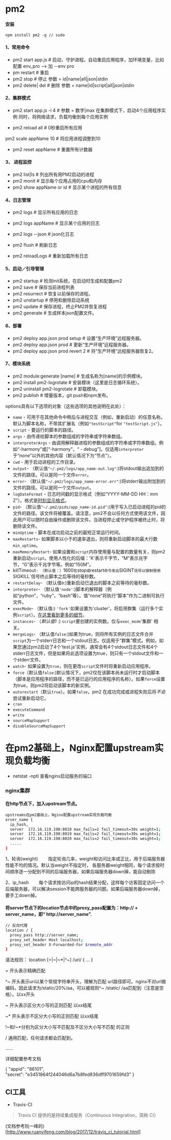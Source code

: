 # pm2

#### 安装

```npm
npm install pm2 -g // sudo
```

#### 1、常用命令

* pm2  start app.js                   # 启动，守护进程。自动重启应用程序，加环境变量，比如配置 env_pro  --> 加 --env pro
* pm restart                                # 重启
* pm2 stop                                  # 停止 参数 = id|name|all|json|stdin
* pm2 delete| del                      # 删除  参数 = name|id|script|all|json|stdin

#### 2、集群模式

* pm2 start app.js  -i 4               # 参数 = 数字|max    在集群模式下，启动4个应用程序实例 同时，将网络请求，负载均衡到每个应用实例

*  pm2 reload all                         # 0秒重启所有应用 

  pm2 scale appName 10         # 将应用进程调整到10

*  pm2 reset appName              # 重置所有计数器

#### 3、 进程监控

* pm2 list|ls                               # 列出所有用PM2启动的进程
* pm2 monit                              # 显示每个应用占用的cpu和内存
* pm2 show appName or id   # 显示某个进程的所有信息

#### 4、日志管理

* pm2 logs                          # 显示所有应用的日志  

* pm2 logs appName       # 显示某个应用的日志 

* pm2 logs --json               # json化日志 

* pm2 flush                        #  刷新日志

* pm2 reloadLogs             # 重新加载所有日志

#### 5、启动／引导管理 

* pm2 startup                    # 检测init系统，在启动时生成和配置pm2
* pm2 save                         # 保存当前进程列表
* pm2 resurrect                 # 恢复以前保存的进程。
* pm2 unstartup               # 停用和删除启动系统
* pm2 update                    # 保存进程，终止PM2并恢复进程
* pm2 generate                 # 生成样本json配置文件。

#### 6、部署

* pm2 deploy app.json prod setup       # 设置“生产环境”远程服务器。
* pm2 deploy app.json prod                  # 更新“生产环境”远程服务器。 
* pm2 deploy app.json prod revert 2   # 将“生产环境”远程服务器恢复2。

#### 7、模块系统

* pm2 module:generate [name]    # 生成名称为[name]的示例模块。
* pm2 install pm2-logrotate           # 安装模块（这里是日志循环系统）。
* pm2 uninstall pm2-logrotate      # 卸载模块。
* pm2 publish                                  # 增量版本，git push和npm发布。



options具有以下选项的对象（这些选项的其他说明在此处）：

- `name` - 可用于在其他命令中稍后与进程交互（例如，重新启动）的任意名称。默认为脚本名称，不带其扩展名（例如`"testScript"`for `"testScript.js"`）。
- `script` - 要运行的脚本的路径。
- `args` - 由传递给脚本的参数组成的字符串或字符串数组。
- `interpreterArgs` - 由调用解释器进程的参数组成的字符串或字符串数组。例如“-harmony”或[“-harmony”，“ - debug”]。仅适用`interpreter`于“none”以外的其他内容（默认情况下为“节点”）。
- `cwd` - 用于启动进程的工作目录。
- `output`- （默认值`"~/.pm2/logs/app_name-out.log"`:)将stdout输出追加到的文件的路径。可以是同一个文件`error`。
- `error`- （默认值`"~/.pm2/logs/app_name-error.err"`:)将stderr输出附加到的文件的路径。可以是同一个文件`output`。
- `logDateFormat` - 日志时间戳的显示格式（例如“YYYY-MM-DD HH：mm Z”）。格式是[时刻显示格式](http://momentjs.com/docs/#/displaying/)。
- `pid`- （默认值`"~/.pm2/pids/app_name-id.pid"`:)用于写入已启动进程的pid的文件的路径。该文件将被覆盖。请注意，pm2不会以任何方式使用该文件，因此用户可以随时自由操作或删除该文件。当进程停止或守护程序被终止时，将删除该文件。
- `minUptime` - 脚本在成功启动之前的最短正常运行时间。
- `maxRestarts`- 如果脚本以小于的速率退出，则将重新启动脚本的最大行数`min_uptime`。
- `maxMemoryRestart`- 如果设置和`script`内存使用量与配置的数量有关，则pm2重新启动`script`。使用人性化的后缀：'K'表示千字节，“M”表示兆字节，“G”表示千兆字节等。例如“150M”。
- killTimeout`- （默认值：）`1600`在`stop`或`restart`命令发出`SIGINT`信号以强制使用`SIGKILL`信号终止脚本之后等待的毫秒数。
- `restartDelay`- （默认值`0`:)重新启动已退出的脚本之前等待的毫秒数。
- `interpreter`- （默认值`'node'`:)脚本的解释器（例如“python”，“ruby”，“bash”等）。值“none”将执行“脚本”作为二进制可执行文件。
- `execMode`- （默认值:) `'fork'`如果设置为'cluster'，将启用群集（运行多个实例`script`）。[在这里看到更多的细节](http://pm2.keymetrics.io/docs/usage/cluster-mode/)。
- `instances`- （*默认值1* :) `script`要创建的实例数。仅与`exec_mode`'集群' 相关。
- `mergeLogs`- （默认值`false`:)如果为true，则将所有实例的日志文件合并`script`为一个stderr日志和一个stdout日志。仅适用于“群集”模式。例如，如果您通过pm2启动了4个'test.js'实例，通常会有4个stdout日志文件和4个stderr日志文件，但是如果将此选项设置为true，则只有一个stdout文件和一个stderr文件。
- `watch`- 如果设置为`true`，则在更改`script`文件时将重新启动应用程序。
- `force`（默认值`false`:)默认情况下，pm2仅在该脚本尚未运行时才启动脚本（脚本是应用程序的路径，而不是已运行的应用程序的名称）。如果`force`设置为true，则pm2将启动该脚本的新实例。
- `autorestart`（默认`true`）。如果`false`，pm2 在成功完成或进程失败后将*不会*尝试重新启动它。
- `cron`
- `executeCommand`
- `write`
- `sourceMapSupport`
- `disableSourceMapSupport`


# 在pm2基础上，Nginx配置upstream实现负载均衡

* netstat -nptl  查看nginx启动服务的端口


### nginx集群

#### 在http节点下，加入upstream节点。
```bash
upstreams在pm2基础上，Nginx配置upstream实现负载均衡
erver_name {
  ip_hash,
  server  172.16.119.198:8018 max_fails=2 fail_timeout=30s weight=1;
  server  172.16.119.198:8019 max_fails=2 fail_timeout=30s weight=1;
  server  172.16.119.198:8020 max_fails=2 fail_timeout=30s weight=1;
  .....
}
```
1、轮询(weight) 
  指定轮询几率，weight和访问比率成正比，用于后端服务器性能不均的情况。默认当weight不指定时，
各服务器weight相同，每个请求按时间顺序逐一分配到不同的后端服务器，如果后端服务器down掉，能自动剔除

2、ip_hash 
  每个请求按访问ip的hash结果分配，这样每个访客固定访问一个后端服务器，可以解决session不能跨服务器的问题。如果后端服务器down掉，要手工down掉。

#### 将server节点下的location节点中的proxy_pass配置为：http:// + server_name，即“ http://server_name”.
```bash
// 反向代理
location / { 
  proxy_pass http://server_name;
  proxy_set_header Host localhost;
  proxy_set_header X-Forwarded-For $remote_addr
}
```

语法规则： location [=|~|~*|^~] /uri/ { … }

= 开头表示精确匹配

^~ 开头表示uri以某个常规字符串开头，理解为匹配 url路径即可。nginx不对url做编码，因此请求为/static/20%/aa，可以被规则^~ /static/ /aa匹配到（注意是空格）。以xx开头

~ 开头表示区分大小写的正则匹配                     以xx结尾

~* 开头表示不区分大小写的正则匹配                以xx结尾

!~和!~*分别为区分大小写不匹配及不区分大小写不匹配 的正则

/ 通用匹配，任何请求都会匹配到。

......

详细配置参考文档



{
  "appid": "86101",                        
  "secret": "e3451864f244046d6a7b8fed836dff9701659fd3"
}


## CI工具
 
* Travis-CI 
>Travis CI 提供的是持续集成服务（Continuous Integration，简称 CI）  

(文档参考阮一峰的)[http://www.ruanyifeng.com/blog/2017/12/travis_ci_tutorial.html]











